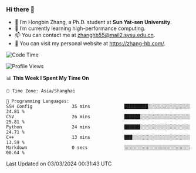 ### Hi there 👋

- 🔭 I’m Hongbin Zhang, a Ph.D. student at **Sun Yat-sen University**.
- 🌱 I’m currently learning high-performance computing.
- 📫 You can contact me at zhanghb55@mail2.sysu.edu.cn.
- 👀 You can visit my personal website at https://zhang-hb.com/.

<!--START_SECTION:waka-->
![Code Time](http://img.shields.io/badge/Code%20Time-305%20hrs%2044%20mins-blue)

![Profile Views](http://img.shields.io/badge/Profile%20Views-0-blue)

📊 **This Week I Spent My Time On** 

```text
🕑︎ Time Zone: Asia/Shanghai

💬 Programming Languages: 
SSH Config               35 mins             █████████░░░░░░░░░░░░░░░░   34.81 % 
CSV                      26 mins             ██████░░░░░░░░░░░░░░░░░░░   25.81 % 
Python                   24 mins             ██████░░░░░░░░░░░░░░░░░░░   24.71 % 
C++                      13 mins             ███░░░░░░░░░░░░░░░░░░░░░░   13.59 % 
Markdown                 0 secs              ░░░░░░░░░░░░░░░░░░░░░░░░░   00.64 % 
```


 Last Updated on 03/03/2024 00:31:43 UTC
<!--END_SECTION:waka-->
